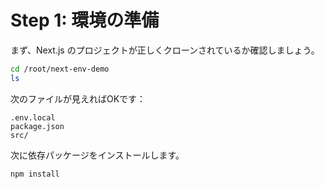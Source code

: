# Step 1: 環境の準備

まず、Next.js のプロジェクトが正しくクローンされているか確認しましょう。

```bash
cd /root/next-env-demo
ls
```

次のファイルが見えればOKです：

```
.env.local
package.json
src/
```

次に依存パッケージをインストールします。

```bash
npm install
```
